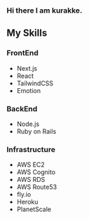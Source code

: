 ### Hi there I am kurakke. 

## My Skills
### FrontEnd
- Next.js
- React
- TailwindCSS
- Emotion
### BackEnd
- Node.js
- Ruby on Rails
### Infrastructure
- AWS EC2
- AWS Cognito
- AWS RDS
- AWS Route53
- fly.io
- Heroku
- PlanetScale

